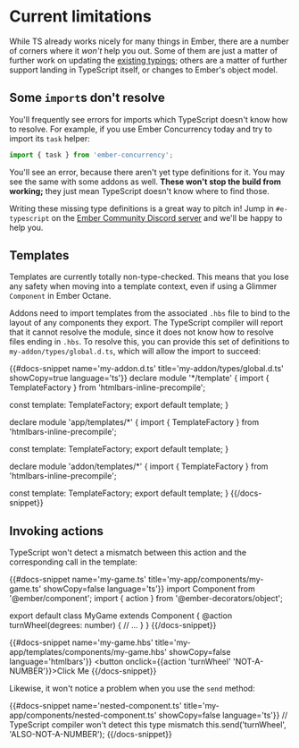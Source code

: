# Current limitations

While TS already works nicely for many things in Ember, there are a number of corners where it _won't_ help you out. Some of them are just a matter of further work on updating the [existing typings]; others are a matter of further support landing in TypeScript itself, or changes to Ember's object model.

[existing typings]: https://github.com/DefinitelyTyped/DefinitelyTyped/tree/master/types/ember

## Some `import`s don't resolve

You'll frequently see errors for imports which TypeScript doesn't know how to resolve. For example, if you use Ember Concurrency today and try to import its `task` helper:

```typescript
import { task } from 'ember-concurrency';
```

You'll see an error, because there aren't yet type definitions for it. You may see the same with some addons as well. **These won't stop the build from working;** they just mean TypeScript doesn't know where to find those.

Writing these missing type definitions is a great way to pitch in! Jump in `#e-typescript` on the [Ember Community Discord server](https://discord.gg/zT3asNS) and we'll be happy to help you.

## Templates

Templates are currently totally non-type-checked. This means that you lose any safety when moving into a template context, even if using a Glimmer `Component` in Ember Octane.

Addons need to import templates from the associated `.hbs` file to bind to the layout of any components they export. The TypeScript compiler will report that it cannot resolve the module, since it does not know how to resolve files ending in `.hbs`. To resolve this, you can provide this set of definitions to `my-addon/types/global.d.ts`, which will allow the import to succeed:

{{#docs-snippet name='my-addon.d.ts' title='my-addon/types/global.d.ts' showCopy=true language='ts'}}
declare module '*/template' {
  import { TemplateFactory } from 'htmlbars-inline-precompile';

  const template: TemplateFactory;
  export default template;
}

declare module 'app/templates/*' {
  import { TemplateFactory } from 'htmlbars-inline-precompile';

  const template: TemplateFactory;
  export default template;
}

declare module 'addon/templates/*' {
  import { TemplateFactory } from 'htmlbars-inline-precompile';

  const template: TemplateFactory;
  export default template;
}
{{/docs-snippet}}

## Invoking actions

TypeScript won't detect a mismatch between this action and the corresponding call in the template:

{{#docs-snippet name='my-game.ts' title='my-app/components/my-game.ts' showCopy=false language='ts'}}
import Component from '@ember/component';
import { action } from '@ember-decorators/object';

export default class MyGame extends Component {
  @action
  turnWheel(degrees: number) {
    // ...
  }
}
{{/docs-snippet}}

{{#docs-snippet name='my-game.hbs' title='my-app/templates/components/my-game.hbs' showCopy=false language='htmlbars'}}
<button onclick={{action 'turnWheel' 'NOT-A-NUMBER'}}>Click Me</button>
{{/docs-snippet}}

Likewise, it won't notice a problem when you use the `send` method:

{{#docs-snippet name='nested-component.ts' title='my-app/components/nested-component.ts' showCopy=false language='ts'}}
// TypeScript compiler won't detect this type mismatch
this.send('turnWheel', 'ALSO-NOT-A-NUMBER');
{{/docs-snippet}}
